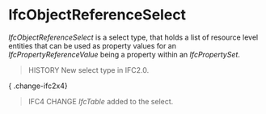 # IfcObjectReferenceSelect

_IfcObjectReferenceSelect_ is a select type, that holds a list of resource level entities that can be used as property values for an _IfcPropertyReferenceValue_ being a property within an _IfcPropertySet_.
<!-- end of short definition -->


> HISTORY New select type in IFC2.0.

{ .change-ifc2x4}
> IFC4 CHANGE _IfcTable_ added to the select.
